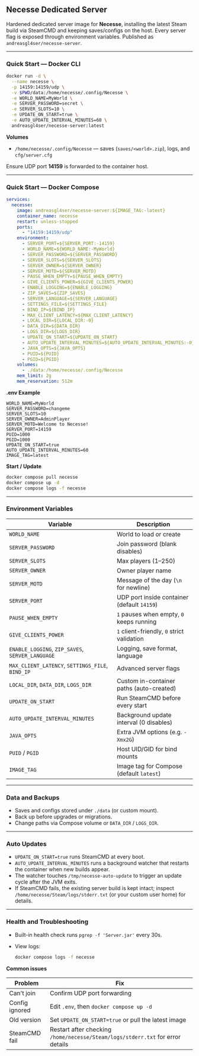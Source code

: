 ## Necesse Dedicated Server

Hardened dedicated server image for **Necesse**, installing the latest Steam build via SteamCMD and keeping saves/configs on the host. Every server flag is exposed through environment variables. Published as `andreasgl4ser/necesse-server`.

---

### Quick Start — Docker CLI

```bash
docker run -d \
  --name necesse \
  -p 14159:14159/udp \
  -v $PWD/data:/home/necesse/.config/Necesse \
  -e WORLD_NAME=MyWorld \
  -e SERVER_PASSWORD=secret \
  -e SERVER_SLOTS=10 \
  -e UPDATE_ON_START=true \
  -e AUTO_UPDATE_INTERVAL_MINUTES=60 \
  andreasgl4ser/necesse-server:latest
```

**Volumes**

* `/home/necesse/.config/Necesse` — saves (`saves/<world>.zip`), logs, and `cfg/server.cfg`

Ensure UDP port **14159** is forwarded to the container host.

---

### Quick Start — Docker Compose

```yaml
services:
  necesse:
    image: andreasgl4ser/necesse-server:${IMAGE_TAG:-latest}
    container_name: necesse
    restart: unless-stopped
    ports:
      - "14159:14159/udp"
    environment:
      - SERVER_PORT=${SERVER_PORT:-14159}
      - WORLD_NAME=${WORLD_NAME:-MyWorld}
      - SERVER_PASSWORD=${SERVER_PASSWORD}
      - SERVER_SLOTS=${SERVER_SLOTS}
      - SERVER_OWNER=${SERVER_OWNER}
      - SERVER_MOTD=${SERVER_MOTD}
      - PAUSE_WHEN_EMPTY=${PAUSE_WHEN_EMPTY}
      - GIVE_CLIENTS_POWER=${GIVE_CLIENTS_POWER}
      - ENABLE_LOGGING=${ENABLE_LOGGING}
      - ZIP_SAVES=${ZIP_SAVES}
      - SERVER_LANGUAGE=${SERVER_LANGUAGE}
      - SETTINGS_FILE=${SETTINGS_FILE}
      - BIND_IP=${BIND_IP}
      - MAX_CLIENT_LATENCY=${MAX_CLIENT_LATENCY}
      - LOCAL_DIR=${LOCAL_DIR:-0}
      - DATA_DIR=${DATA_DIR}
      - LOGS_DIR=${LOGS_DIR}
      - UPDATE_ON_START=${UPDATE_ON_START}
      - AUTO_UPDATE_INTERVAL_MINUTES=${AUTO_UPDATE_INTERVAL_MINUTES:-0}
      - JAVA_OPTS=${JAVA_OPTS}
      - PUID=${PUID}
      - PGID=${PGID}
    volumes:
      - ./data:/home/necesse/.config/Necesse
    mem_limit: 2g
    mem_reservation: 512m
```

**.env Example**

```
WORLD_NAME=MyWorld
SERVER_PASSWORD=changeme
SERVER_SLOTS=10
SERVER_OWNER=AdminPlayer
SERVER_MOTD=Welcome to Necesse!
SERVER_PORT=14159
PUID=1000
PGID=1000
UPDATE_ON_START=true
AUTO_UPDATE_INTERVAL_MINUTES=60
IMAGE_TAG=latest
```

**Start / Update**

```bash
docker compose pull necesse
docker compose up -d
docker compose logs -f necesse
```

---

### Environment Variables

| Variable                                         | Description                                 |
| ------------------------------------------------ | ------------------------------------------- |
| `WORLD_NAME`                                     | World to load or create                     |
| `SERVER_PASSWORD`                                | Join password (blank disables)              |
| `SERVER_SLOTS`                                   | Max players (1–250)                         |
| `SERVER_OWNER`                                   | Owner player name                           |
| `SERVER_MOTD`                                    | Message of the day (`\n` for newline)       |
| `SERVER_PORT`                                    | UDP port inside container (default `14159`) |
| `PAUSE_WHEN_EMPTY`                               | `1` pauses when empty, `0` keeps running    |
| `GIVE_CLIENTS_POWER`                             | `1` client-friendly, `0` strict validation  |
| `ENABLE_LOGGING`, `ZIP_SAVES`, `SERVER_LANGUAGE` | Logging, save format, language              |
| `MAX_CLIENT_LATENCY`, `SETTINGS_FILE`, `BIND_IP` | Advanced server flags                       |
| `LOCAL_DIR`, `DATA_DIR`, `LOGS_DIR`              | Custom in-container paths (auto-created)    |
| `UPDATE_ON_START`                                | Run SteamCMD before every start             |
| `AUTO_UPDATE_INTERVAL_MINUTES`                   | Background update interval (0 disables)     |
| `JAVA_OPTS`                                      | Extra JVM options (e.g. `-Xmx2G`)           |
| `PUID` / `PGID`                                  | Host UID/GID for bind mounts                |
| `IMAGE_TAG`                                      | Image tag for Compose (default `latest`)    |

---

### Data and Backups

* Saves and configs stored under `./data` (or custom mount).
* Back up before upgrades or migrations.
* Change paths via Compose volume or `DATA_DIR` / `LOGS_DIR`.

---

### Auto Updates

* `UPDATE_ON_START=true` runs SteamCMD at every boot.
* `AUTO_UPDATE_INTERVAL_MINUTES` runs a background watcher that restarts the container when new builds appear.
* The watcher touches `/tmp/necesse-auto-update` to trigger an update cycle after the JVM exits.
* If SteamCMD fails, the existing server build is kept intact; inspect `/home/necesse/Steam/logs/stderr.txt` (or your custom user home) for details.

---

### Health and Troubleshooting

* Built-in health check runs `pgrep -f 'Server.jar'` every 30s.
* View logs:

  ```bash
  docker compose logs -f necesse
  ```

**Common issues**

| Problem        | Fix                                                 |
| -------------- | --------------------------------------------------- |
| Can't join     | Confirm UDP port forwarding                         |
| Config ignored | Edit `.env`, then `docker compose up -d`            |
| Old version    | Set `UPDATE_ON_START=true` or pull the latest image |
| SteamCMD fail  | Restart after checking `/home/necesse/Steam/logs/stderr.txt` for error details |
